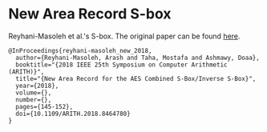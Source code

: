 # New Area Record S-box

Reyhani-Masoleh et al.'s S-box. The original paper can be found [here](https://ieeexplore.ieee.org/document/8464780).

```
@InProceedings{reyhani-masoleh_new_2018,
  author={Reyhani-Masoleh, Arash and Taha, Mostafa and Ashmawy, Doaa},
  booktitle="{2018 IEEE 25th Symposium on Computer Arithmetic (ARITH)}", 
  title="{New Area Record for the AES Combined S-Box/Inverse S-Box}", 
  year={2018},
  volume={},
  number={},
  pages={145-152},
  doi={10.1109/ARITH.2018.8464780}
}
```